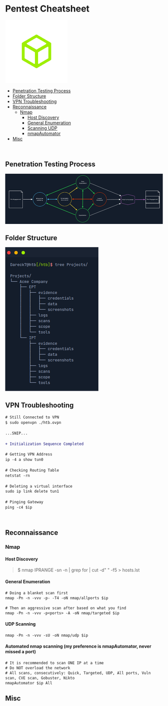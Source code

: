 # Pentest Cheatsheet

<img src="img/htb2.png">

- [Penetration Testing Process](#penetration-testing-process)
- [Folder Structure](#folder-structure)
- [VPN Troubleshooting](#vpn-troubleshooting)
- [Reconnaissance](#reconnaissance)
  - [Nmap](#nmap)
    - [Host Discovery](#host-discovery)
    - [General Enumeration](#general-enumeration)
    - [Scanning UDP](#scanning-udp)
    - [nmapAutomator](#automated-nmap-scanning-(my-preference-is-nmapautomator,-never-missed-a-port))
- [Misc](#misc)

<br>

## Penetration Testing Process

<img src="img/penetration_testing_process.png">

<br>

## Folder Structure

<img src="img/folder_structure.png">

<br>

## VPN Troubleshooting
```diff
# Still Connected to VPN 
$ sudo openvpn ./htb.ovpn  

...SNIP...  

+ Initialization Sequence Completed  

# Getting VPN Address  
ip -4 a show tun0 

# Checking Routing Table 
netstat -rn

# Deleting a virtual interface 
sudo ip link delete tun1

# Pinging Gateway 
ping -c4 $ip
```

<br>

## Reconnaissance

### Nmap

#### Host Discovery
> $ nmap IPRANGE -sn -n | grep for | cut -d" " -f5 > hosts.lst

#### General Enumeration
```console
# Doing a blanket scan first
nmap -Pn -n -vvv -p- -T4 -oN nmap/allports $ip

# Then an aggressive scan after based on what you find
nmap -Pn -n -vvv -p<ports> -A -oN nmap/targeted $ip
```
#### UDP Scanning
```console
nmap -Pn -n -vvv -sU -oN nmap/udp $ip
```
#### Automated nmap scanning (my preference is nmapAutomator, never missed a port)
```console
# It is recommended to scan ONE IP at a time
# Do NOT overload the network
# All scans, consecutively: Quick, Targeted, UDP, All ports, Vuln scan, CVE scan, Gobuster, Nikto
nmapAutomator $ip All
```

## Misc
